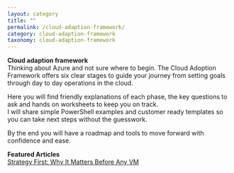 ```yaml
---
layout: category
title: ""
permalink: /cloud-adaption-framework/
category: cloud-adaption-framework
taxonomy: cloud-adaption-framework
---
```

**Cloud adaption framework**<br>
Thinking about Azure and not sure where to begin. The Cloud Adoption Framework offers six clear stages to guide your journey from setting goals through day to day operations in the cloud. 

Here you will find friendly explanations of each phase, the key questions to ask and hands on worksheets to keep you on track.<br>
I will share simple PowerShell examples and customer ready templates so you can take next steps without the guesswork. 

By the end you will have a roadmap and tools to move forward with confidence and ease.

**Featured Articles**<br>
[Strategy First: Why It Matters Before Any VM](/_posts/2025-08-08-strategy-first.md)

